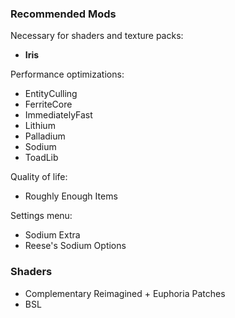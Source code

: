 ### Recommended Mods

Necessary for shaders and texture packs:

- **Iris**

Performance optimizations:

- EntityCulling
- FerriteCore
- ImmediatelyFast
- Lithium
- Palladium
- Sodium
- ToadLib

Quality of life:

- Roughly Enough Items

Settings menu:

- Sodium Extra
- Reese's Sodium Options

### Shaders

- Complementary Reimagined + Euphoria Patches
- BSL
